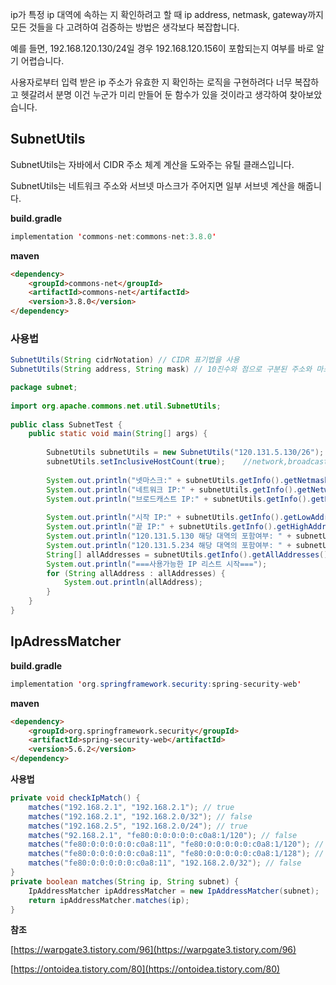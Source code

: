 ip가 특정 ip 대역에 속하는 지 확인하려고 할 때 ip address, netmask, gateway까지 모든 것들을 다 고려하여 검증하는 방법은 생각보다 복잡합니다. 

예를 들면, 192.168.120.130/24일 경우 192.168.120.156이 포함되는지 여부를 바로 알기 어렵습니다. 

사용자로부터 입력 받은 ip 주소가 유효한 지 확인하는 로직을 구현하려다 너무 복잡하고 헷갈려서 분명 이건 누군가 미리 만들어 둔 함수가 있을 것이라고 생각하여 찾아보았습니다. 

## SubnetUtils

SubnetUtils는 자바에서 CIDR 주소 체계 계산을 도와주는 유틸 클래스입니다. 

SubnetUtils는 네트워크 주소와 서브넷 마스크가 주어지면 일부 서브넷 계산을 해줍니다. 

**build.gradle**

```java
implementation 'commons-net:commons-net:3.8.0'
```

**maven**

```html
<dependency>
    <groupId>commons-net</groupId>
    <artifactId>commons-net</artifactId>
    <version>3.8.0</version>
</dependency>
```

### 사용법

```java
SubnetUtils(String cidrNotation) // CIDR 표기법을 사용
SubnetUtils(String address, String mask) // 10진수와 점으로 구분된 주소와 마스크를 사용
```

```java
package subnet;
 
import org.apache.commons.net.util.SubnetUtils;
 
public class SubnetTest {
    public static void main(String[] args) {
 
        SubnetUtils subnetUtils = new SubnetUtils("120.131.5.130/26"); 
        subnetUtils.setInclusiveHostCount(true);    //network,broadcast ip 포함, false:불포함
 
        System.out.println("넷마스크:" + subnetUtils.getInfo().getNetmask());
        System.out.println("네트워크 IP:" + subnetUtils.getInfo().getNetworkAddress());
        System.out.println("브로드캐스트 IP:" + subnetUtils.getInfo().getBroadcastAddress());
 
        System.out.println("시작 IP:" + subnetUtils.getInfo().getLowAddress());
        System.out.println("끝 IP:" + subnetUtils.getInfo().getHighAddress());
        System.out.println("120.131.5.130 해당 대역의 포함여부: " + subnetUtils.getInfo().isInRange("120.131.5.130"));
        System.out.println("120.131.5.234 해당 대역의 포함여부: " + subnetUtils.getInfo().isInRange("120.131.5.234"));
        String[] allAddresses = subnetUtils.getInfo().getAllAddresses();
        System.out.println("===사용가능한 IP 리스트 시작===");
        for (String allAddress : allAddresses) {
            System.out.println(allAddress);
        }
    }
}
```

## IpAdressMatcher

**build.gradle**

```java
implementation 'org.springframework.security:spring-security-web'
```

**maven**

```html
<dependency>
    <groupId>org.springframework.security</groupId>
    <artifactId>spring-security-web</artifactId>
    <version>5.6.2</version>
</dependency>
```

**사용법**

```java
private void checkIpMatch() { 
	matches("192.168.2.1", "192.168.2.1"); // true 
	matches("192.168.2.1", "192.168.2.0/32"); // false 
	matches("192.168.2.5", "192.168.2.0/24"); // true 
	matches("92.168.2.1", "fe80:0:0:0:0:0:c0a8:1/120"); // false 
	matches("fe80:0:0:0:0:0:c0a8:11", "fe80:0:0:0:0:0:c0a8:1/120"); // true 
	matches("fe80:0:0:0:0:0:c0a8:11", "fe80:0:0:0:0:0:c0a8:1/128"); // false 
	matches("fe80:0:0:0:0:0:c0a8:11", "192.168.2.0/32"); // false 
} 
private boolean matches(String ip, String subnet) { 
	IpAddressMatcher ipAddressMatcher = new IpAddressMatcher(subnet); 
	return ipAddressMatcher.matches(ip); 
}

```

**참조**

[https://warpgate3.tistory.com/96](https://warpgate3.tistory.com/96)

[https://ontoidea.tistory.com/80](https://ontoidea.tistory.com/80)
